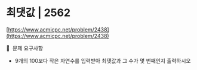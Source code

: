 # 최댓값 | 2562

[https://www.acmicpc.net/problem/2438](https://www.acmicpc.net/problem/2438)

🙏  문제 요구사항

- 9개의 100보다 작은 자연수를 입력받아 최댓값과 그 수가 몇 번째인지 출력하시오